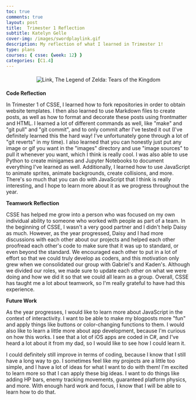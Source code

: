 ```yaml
---
toc: true
comments: true
layout: post
title:  Trimester 1 Reflection
subtitle: Katelyn Gelle
cover-img: /images/swordplaylink.gif
description: My reflection of what I learned in Trimester 1!
type: plans
courses: { csse: {week: 12} }
categories: [C1.4]
---
```


<div style="text-align: center; margin-top: 20px; margin-bottom: 20px;">
  <img src="{{site.baseurl}}/images/observantlink.gif" alt="Link, The Legend of Zelda: Tears of the Kingdom" />
</div>  

**Code Reflection**  

In Trimester 1 of CSSE, I learned how to fork repositories in order to obtain website templates. I then also learned to use Markdown files to create posts, as well as how to format and decorate these posts using frontmatter and HTML. I learned a lot of different commands as well, like "make" and "git pull" and "git commit", and to only commit after I've tested it out (I've definitely learned this the hard way! I've unfortunately gone through a lot of "git reverts" in my time). I also learned that you can honestly just put any image or gif you want in the "images" directory and use "image sources" to pull it whenever you want, which I think is really cool. I was also able to use Python to create minigames and Jupyter Notebooks to document everything I've learned as well. Additionally, I learned how to use JavaScript to animate sprites, animate backgrounds, create collisions, and more. There's so much that you can do with JavaScript that I think is really interesting, and I hope to learn more about it as we progress throughout the year.  

**Teamwork Reflection**  

CSSE has helped me grow into a person who was focused on my own individual ability to someone who worked with people as part of a team. In the beginning of CSSE, I wasn't a very good partner and I didn't help Daisy as much. However, as the year progressed, Daisy and I had more discussions with each other about our projects and helped each other proofread each other's code to make sure that it was up to standard, or even beyond the standard. We encouraged each other to put in a lot of effort so that we could truly develop as coders, and this motivation only grew when we consolidated our group with Gabriel's and Kaden's. Although we divided our roles, we made sure to update each other on what we were doing and how we did it so that we could all learn as a group. Overall, CSSE has taught me a lot about teamwork, so I'm really grateful to have had this experience.  

**Future Work**  

As the year progresses, I would like to learn more about JavaScript in the context of interactivity. I want to be able to make my blogposts more "fun" and apply things like buttons or color-changing functions to them. I would also like to learn a little more about app development, because I'm curious on how this works. I see that a lot of iOS apps are coded in C#, and I've heard a lot about it from my dad, so I would like to see how I could learn it.  

I could definitely still improve in terms of coding, because I know that I still have a long way to go. I sometimes feel like my projects are a little too simple, and I have a lot of ideas for what I want to do with them! I'm excited to learn more so that I can apply these big ideas. I want to do things like adding HP bars, enemy tracking movements, guaranteed platform physics, and more. With enough hard work and focus, I know that I will be able to learn how to do that.